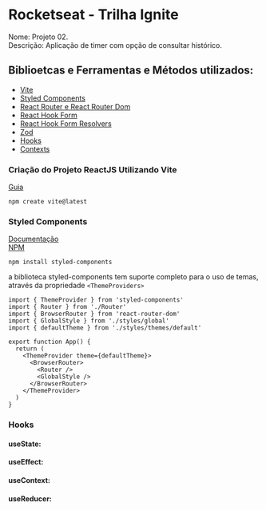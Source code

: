 # Rocketseat - Trilha Ignite

Nome: Projeto 02.  
Descrição: Aplicação de timer com opção de consultar histórico.

## Biblioetcas e Ferramentas e Métodos utilizados:

- [Vite](https://vitejs.dev/)
- [Styled Components](https://styled-components.com/)
- [React Router e React Router Dom](https://v5.reactrouter.com/)
- [React Hook Form](https://react-hook-form.com/)
- [React Hook Form Resolvers](https://react-hook-form.com/api/useform/#resolver)
- [Zod](https://zod.dev/)
- [Hooks](https://pt-br.reactjs.org/docs/hooks-intro.html)
- [Contexts]()

### Criação do Projeto ReactJS Utilizando Vite

[Guia](https://vitejs.dev/guide/)

```
npm create vite@latest
```

### Styled Components

[Documentação](https://styled-components.com/docs)  
[NPM](https://www.npmjs.com/package/styled-components)

```
npm install styled-components
```

a biblioteca styled-components tem suporte completo para o uso de temas, através
da propriedade `<ThemeProviders>`

```
import { ThemeProvider } from 'styled-components'
import { Router } from './Router'
import { BrowserRouter } from 'react-router-dom'
import { GlobalStyle } from './styles/global'
import { defaultTheme } from './styles/themes/default'

export function App() {
  return (
    <ThemeProvider theme={defaultTheme}>
      <BrowserRouter>
        <Router />
        <GlobalStyle />
      </BrowserRouter>
    </ThemeProvider>
  )
}
```

### Hooks

#### useState:

#### useEffect:

#### useContext:

#### useReducer:
